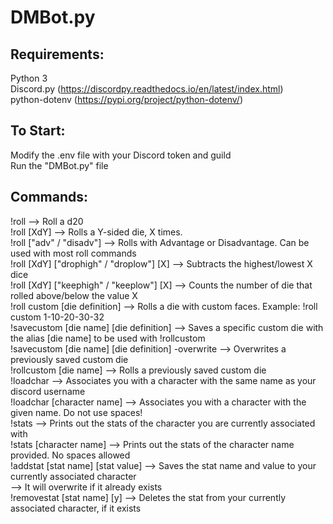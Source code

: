 # DMBot.py
 
Requirements:  
-----------
Python 3  
Discord.py (https://discordpy.readthedocs.io/en/latest/index.html)  
python-dotenv (https://pypi.org/project/python-dotenv/)  

To Start:  
-----------
Modify the .env file with your Discord token and guild  
Run the "DMBot.py" file  


Commands:
--------

!roll                                                 --> Roll a d20  
!roll [XdY]                                           --> Rolls a Y-sided die, X times.  
!roll ["adv" / "disadv"]                              --> Rolls with Advantage or Disadvantage. Can be used with most roll commands  
!roll [XdY] ["drophigh" / "droplow"] [X]              --> Subtracts the highest/lowest X dice  
!roll [XdY] ["keephigh" / "keeplow"] [X]              --> Counts the number of die that rolled above/below the value X  
!roll custom [die definition]                         --> Rolls a die with custom faces. Example: !roll custom 1-10-20-30-32  
!savecustom [die name] [die definition]               --> Saves a specific custom die with the alias [die name] to be used with !rollcustom  
!savecustom [die name] [die definition] -overwrite    --> Overwrites a previously saved custom die  
!rollcustom [die name]                                --> Rolls a previously saved custom die  
!loadchar                                             --> Associates you with a character with the same name as your discord username  
!loadchar [character name]                            --> Associates you with a character with the given name. Do not use spaces!  
!stats                                                --> Prints out the stats of the character you are currently associated with  
!stats [character name]                               --> Prints out the stats of the character name provided. No spaces allowed  
!addstat [stat name] [stat value]                     --> Saves the stat name and value to your currently associated character  
                                                        --> It will overwrite if it already exists  
!removestat [stat name] [y]                           --> Deletes the stat from your currently associated character, if it exists  
